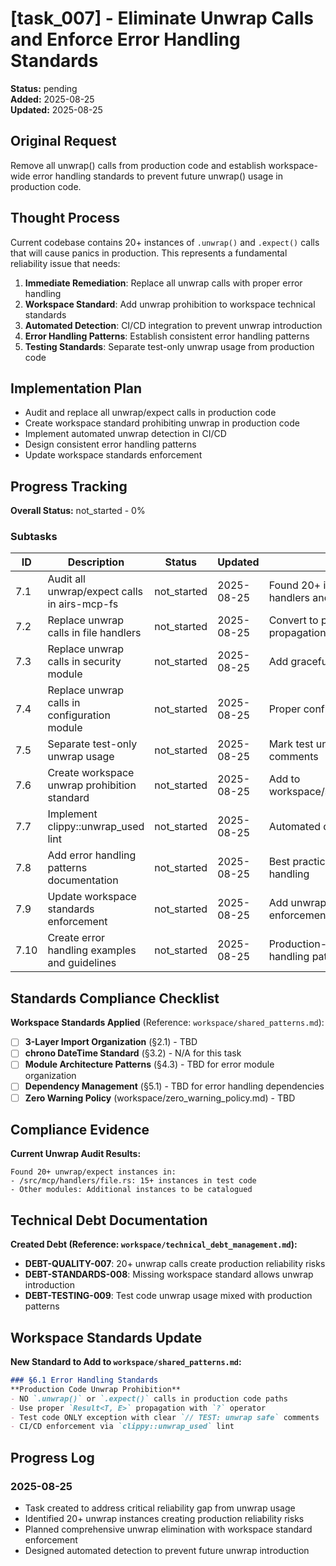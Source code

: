 # [task_007] - Eliminate Unwrap Calls and Enforce Error Handling Standards

**Status:** pending  
**Added:** 2025-08-25  
**Updated:** 2025-08-25

## Original Request
Remove all unwrap() calls from production code and establish workspace-wide error handling standards to prevent future unwrap() usage in production code.

## Thought Process
Current codebase contains 20+ instances of `.unwrap()` and `.expect()` calls that will cause panics in production. This represents a fundamental reliability issue that needs:

1. **Immediate Remediation**: Replace all unwrap calls with proper error handling
2. **Workspace Standard**: Add unwrap prohibition to workspace technical standards
3. **Automated Detection**: CI/CD integration to prevent unwrap introduction
4. **Error Handling Patterns**: Establish consistent error handling patterns
5. **Testing Standards**: Separate test-only unwrap usage from production code

## Implementation Plan
- Audit and replace all unwrap/expect calls in production code
- Create workspace standard prohibiting unwrap in production code
- Implement automated unwrap detection in CI/CD
- Design consistent error handling patterns
- Update workspace standards enforcement

## Progress Tracking

**Overall Status:** not_started - 0%

### Subtasks
| ID | Description | Status | Updated | Notes |
|----|-------------|--------|---------|-------|
| 7.1 | Audit all unwrap/expect calls in airs-mcp-fs | not_started | 2025-08-25 | Found 20+ instances in handlers and tests |
| 7.2 | Replace unwrap calls in file handlers | not_started | 2025-08-25 | Convert to proper Result propagation |
| 7.3 | Replace unwrap calls in security module | not_started | 2025-08-25 | Add graceful error handling |
| 7.4 | Replace unwrap calls in configuration module | not_started | 2025-08-25 | Proper config error handling |
| 7.5 | Separate test-only unwrap usage | not_started | 2025-08-25 | Mark test unwraps with clear comments |
| 7.6 | Create workspace unwrap prohibition standard | not_started | 2025-08-25 | Add to workspace/shared_patterns.md |
| 7.7 | Implement clippy::unwrap_used lint | not_started | 2025-08-25 | Automated detection in CI/CD |
| 7.8 | Add error handling patterns documentation | not_started | 2025-08-25 | Best practices for Result handling |
| 7.9 | Update workspace standards enforcement | not_started | 2025-08-25 | Add unwrap checks to enforcement |
| 7.10 | Create error handling examples and guidelines | not_started | 2025-08-25 | Production-ready error handling patterns |

## Standards Compliance Checklist
**Workspace Standards Applied** (Reference: `workspace/shared_patterns.md`):
- [ ] **3-Layer Import Organization** (§2.1) - TBD
- [ ] **chrono DateTime<Utc> Standard** (§3.2) - N/A for this task
- [ ] **Module Architecture Patterns** (§4.3) - TBD for error module organization
- [ ] **Dependency Management** (§5.1) - TBD for error handling dependencies
- [ ] **Zero Warning Policy** (workspace/zero_warning_policy.md) - TBD

## Compliance Evidence
**Current Unwrap Audit Results:**
```
Found 20+ unwrap/expect instances in:
- /src/mcp/handlers/file.rs: 15+ instances in test code
- Other modules: Additional instances to be catalogued
```

## Technical Debt Documentation
**Created Debt (Reference: `workspace/technical_debt_management.md`):**
- **DEBT-QUALITY-007**: 20+ unwrap calls create production reliability risks
- **DEBT-STANDARDS-008**: Missing workspace standard allows unwrap introduction
- **DEBT-TESTING-009**: Test code unwrap usage mixed with production patterns

## Workspace Standards Update
**New Standard to Add to `workspace/shared_patterns.md`:**
```markdown
### §6.1 Error Handling Standards
**Production Code Unwrap Prohibition**
- NO `.unwrap()` or `.expect()` calls in production code paths
- Use proper `Result<T, E>` propagation with `?` operator
- Test code ONLY exception with clear `// TEST: unwrap safe` comments
- CI/CD enforcement via `clippy::unwrap_used` lint
```

## Progress Log
### 2025-08-25
- Task created to address critical reliability gap from unwrap usage
- Identified 20+ unwrap instances creating production reliability risks
- Planned comprehensive unwrap elimination with workspace standard enforcement
- Designed automated detection to prevent future unwrap introduction
